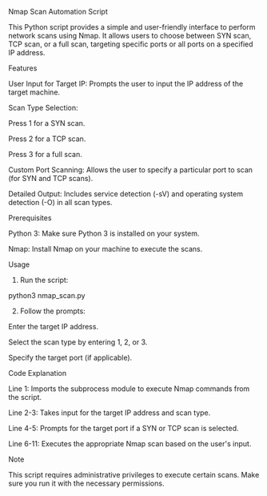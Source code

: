 Nmap Scan Automation Script

This Python script provides a simple and user-friendly interface to perform network scans using Nmap. It allows users to choose between SYN scan, TCP scan, or a full scan, targeting specific ports or all ports on a specified IP address.

Features

User Input for Target IP: Prompts the user to input the IP address of the target machine.

Scan Type Selection:

Press 1 for a SYN scan.

Press 2 for a TCP scan.

Press 3 for a full scan.


Custom Port Scanning: Allows the user to specify a particular port to scan (for SYN and TCP scans).

Detailed Output: Includes service detection (-sV) and operating system detection (-O) in all scan types.


Prerequisites

Python 3: Make sure Python 3 is installed on your system.

Nmap: Install Nmap on your machine to execute the scans.


Usage

1. Run the script:

python3 nmap_scan.py


2. Follow the prompts:

Enter the target IP address.

Select the scan type by entering 1, 2, or 3.

Specify the target port (if applicable).




Code Explanation

Line 1: Imports the subprocess module to execute Nmap commands from the script.

Line 2-3: Takes input for the target IP address and scan type.

Line 4-5: Prompts for the target port if a SYN or TCP scan is selected.

Line 6-11: Executes the appropriate Nmap scan based on the user's input.


Note

This script requires administrative privileges to execute certain scans. Make sure you run it with the necessary permissions.
